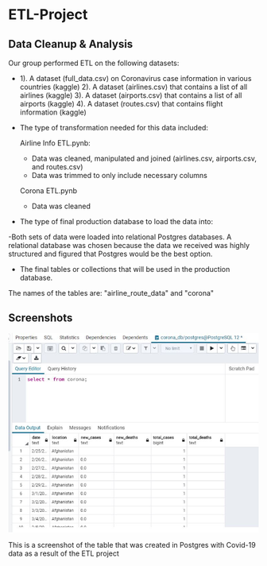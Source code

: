 # ETL-Project
## Data Cleanup & Analysis

Our group performed ETL on the following datasets:

* 1). A dataset (full_data.csv) on Coronavirus case information in various countries (kaggle) 
  2). A dataset (airlines.csv) that contains a list of all airlines (kaggle)
  3). A dataset (airports.csv) that contains a list of all airports (kaggle)
  4). A dataset (routes.csv) that contains flight information (kaggle)

* The type of transformation needed for this data included:

  Airline Info ETL.pynb:

  - Data was cleaned, manipulated and joined (airlines.csv, airports.csv, and routes.csv)
  - Data was trimmed to only include necessary columns

  Corona ETL.pynb

  - Data was cleaned


* The type of final production database to load the data into:

 -Both sets of data were loaded into relational Postgres databases. A relational database was chosen because the data we received was highly structured and figured that Postgres would be the best option.

* The final tables or collections that will be used in the production database.

The names of the tables are: "airline_route_data" and "corona"

## Screenshots

![ScreenShot](Corona_Screenshot.JPG)

This is a screenshot of the table that was created in Postgres with Covid-19 data as a result of the ETL project

